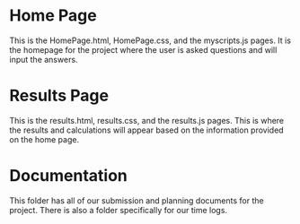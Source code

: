 # Home Page

This is the HomePage.html, HomePage.css, and the myscripts.js pages. It is the homepage for the project where the user is asked questions and will input the answers.

# Results Page

This is the results.html, results.css, and the results.js pages. This is where the results and calculations will appear based on the information provided on the home page.

# Documentation

This folder has all of our submission and planning documents for the project. There is also a folder specifically for our time logs.
